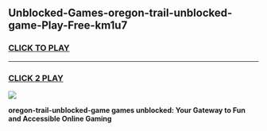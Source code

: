 
## Unblocked-Games-oregon-trail-unblocked-game-Play-Free-km1u7
<h3>
<a href="https://premium76.site?title=oregon-trail-unblocked-game&ref=22A">CLICK TO PLAY</a></h3>
<hr>

<h3>
<a href="https://premium76.site?title=oregon-trail-unblocked-game&ref=22A">CLICK 2 PLAY</a>
  
</h3>

<a href="https://premium76.site?title=oregon-trail-unblocked-game&ref=22A"><img src="https://clearcache.store/games.png"></a>


**oregon-trail-unblocked-game games unblocked: Your Gateway to Fun and Accessible Online Gaming**
